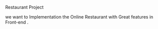 Restaurant Project

we want to Implementation  the Online Restaurant with Great features in Front-end .

